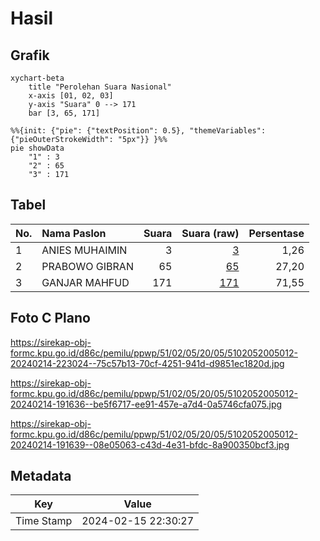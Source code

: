 # Hasil

## Grafik

```mermaid
xychart-beta
    title "Perolehan Suara Nasional"
    x-axis [01, 02, 03]
    y-axis "Suara" 0 --> 171
    bar [3, 65, 171]
```

```mermaid
%%{init: {"pie": {"textPosition": 0.5}, "themeVariables": {"pieOuterStrokeWidth": "5px"}} }%%
pie showData
    "1" : 3
    "2" : 65
    "3" : 171
```

## Tabel

| No. | Nama Paslon    | Suara | Suara (raw) | Persentase |
|:--- |:-------------- | -----:| -----------:| ----------:|
| 1   | ANIES MUHAIMIN | 3     | [3][p-1]    | 1,26       |
| 2   | PRABOWO GIBRAN | 65    | [65][p-2]   | 27,20      |
| 3   | GANJAR MAHFUD  | 171   | [171][p-3]  | 71,55      |


[p-1]: https://github.com/gigit-pemilu/pemilu-2024/blob/main/pilpres/hitung-suara/sub/51-bali/sub/02-tabanan/sub/05-tabanan/sub/2005-dauh-peken/sub/012-tps/sub/paslon-1.txt
[p-2]: https://github.com/gigit-pemilu/pemilu-2024/blob/main/pilpres/hitung-suara/sub/51-bali/sub/02-tabanan/sub/05-tabanan/sub/2005-dauh-peken/sub/012-tps/sub/paslon-2.txt
[p-3]: https://github.com/gigit-pemilu/pemilu-2024/blob/main/pilpres/hitung-suara/sub/51-bali/sub/02-tabanan/sub/05-tabanan/sub/2005-dauh-peken/sub/012-tps/sub/paslon-3.txt

## Foto C Plano

https://sirekap-obj-formc.kpu.go.id/d86c/pemilu/ppwp/51/02/05/20/05/5102052005012-20240214-223024--75c57b13-70cf-4251-941d-d9851ec1820d.jpg

https://sirekap-obj-formc.kpu.go.id/d86c/pemilu/ppwp/51/02/05/20/05/5102052005012-20240214-191636--be5f6717-ee91-457e-a7d4-0a5746cfa075.jpg

https://sirekap-obj-formc.kpu.go.id/d86c/pemilu/ppwp/51/02/05/20/05/5102052005012-20240214-191639--08e05063-c43d-4e31-bfdc-8a900350bcf3.jpg


## Metadata

| Key        | Value               |
| ---------- | ------------------- |
| Time Stamp | 2024-02-15 22:30:27 |



